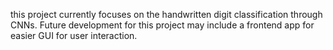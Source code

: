 this project currently focuses on the handwritten digit classification through CNNs.
Future development for this project may include a frontend app for easier GUI for user interaction.
